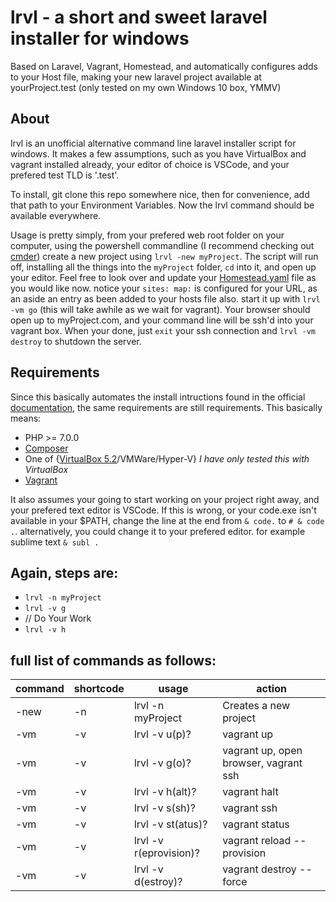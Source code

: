 # lrvl - a short and sweet laravel installer for windows
Based on Laravel, Vagrant, Homestead, and automatically configures adds to your Host file, making your new laravel project available at yourProject.test (only tested on my own Windows 10 box, YMMV)

## About

lrvl is an unofficial alternative command line laravel installer script for windows. It makes a few assumptions, such as you have VirtualBox and vagrant installed already, your editor of choice is VSCode, and your prefered test TLD is '.test'.

To install, git clone this repo somewhere nice, then for convenience, add that path to your Environment Variables. Now the lrvl command should be available everywhere.

Usage is pretty simply, from your prefered web root folder on your computer, using the powershell commandline (I recommend checking out [cmder](http://cmder.net/)) create a new project using `lrvl -new myProject`. The script will run off, installing all the things into the `myProject` folder, `cd` into it, and open up your editor. Feel free to look over and update your [Homestead.yaml](https://laravel.com/docs/5.5/homestead) file as you would like now. notice your ` sites: map: ` is configured for your URL, as an aside an entry as been added to your hosts file also. start it up with `lrvl -vm go` (this will take awhile as we wait for vagrant). Your browser should open up to myProject.com, and your command line will be ssh'd into your vagrant box. When your done, just `exit` your ssh connection and `lrvl -vm destroy` to shutdown the server.

## Requirements
Since this basically automates the install intructions found in the official [documentation](https://laravel.com/docs/5.5/installation), the same requirements are still requirements. This basically means:
- PHP >= 7.0.0
- [Composer](https://getcomposer.org/download/)
- One of {[VirtualBox 5.2](https://www.virtualbox.org/wiki/Downloads)/VMWare/Hyper-V} *I have only tested this with VirtualBox*
- [Vagrant](https://www.vagrantup.com/downloads.html)

It also assumes your going to start working on your project right away, and your prefered text editor is VSCode. If this is wrong, or your code.exe isn't available in your $PATH, change the line at the end from `& code.` to `# & code .`. alternatively, you could change it to your prefered editor. for example sublime text `& subl .`

## Again, steps are:
- `lrvl -n myProject`
- `lrvl -v g`
- // Do Your Work
- `lrvl -v h`

## full list of commands as follows:

| command | shortcode | usage                  | action                                |
| ------- | --------- | ---------------------- | ------------------------------------- |
| -new    | -n        | lrvl -n myProject      | Creates a new project                 |
| -vm     | -v        | lrvl -v u(p)?          | vagrant up                            |
| -vm     | -v        | lrvl -v g(o)?          | vagrant up, open browser, vagrant ssh |
| -vm     | -v        | lrvl -v h(alt)?        | vagrant halt                          |
| -vm     | -v        | lrvl -v s(sh)?         | vagrant ssh                           |
| -vm     | -v        | lrvl -v st(atus)?      | vagrant status                        |
| -vm     | -v        | lrvl -v r(eprovision)? | vagrant reload --provision            |
| -vm     | -v        | lrvl -v d(estroy)?     | vagrant destroy --force               |
